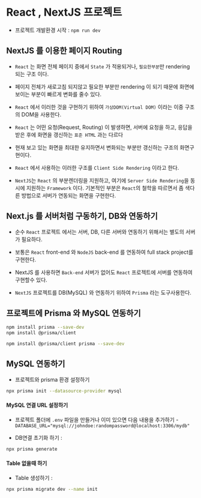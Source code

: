 # React , NextJS 프로젝트

- 프로젝트 개발환경 시작 : `npm run dev`

## NextJS 를 이용한 페이지 Routing

- `React` 는 화면 전체 페이지 중에서 `State` 가 적용되거나, `필요한부분`만 rendering 되는 구조 이다.
- 페이지 전체가 새로고침 되지않고 필요한 부분만 rendering 이 되기 때문에 화면에 보이는 부분이 빠르게 변화를 줄수 있다.
- `React` 에서 이러한 것을 구현하기 위하여 `가상DOM(Virtual DOM)` 이라는 이중 구조의 DOM을 사용한다.
- `React` 는 어떤 요청(Request, Routing) 이 발생하면, 서버에 요청을 하고, 응답을 받은 후에 화면을 갱신하는 `표준 HTML` 과는 다르다
- 현재 보고 있는 화면을 최대한 유지하면서 변화되는 부분만 갱신하는 구조의 화면구현이다.
- `React` 에서 사용하는 이러한 구조를 `Client Side Rendering` 이라고 한다.

- `NextJS`는 `React` 의 부분렌더링을 지원하고, 여기에 `Server Side Rendering`을 동시에 지원하는 `Framework` 이다. 기본적인 부분은 `React`의 철학을 따르면서 좀 색다른 방법으로 서버가 연동되는 화면을 구현한다.

## Next.js 를 서버처럼 구동하기, DB와 연동하기

- 순수 `React` 프로젝트 에서는 서버, DB, 다른 서버와 연동하기 위해서는 별도의 서버가 필요하다.
- 보통은 `React` front-end 와 `NodeJS` back-end 를 연동하여 full stack project를 구현한다.
- NextJS 를 사용하면 `Back-end` 서버가 없어도 `React` 프로젝트에 서버를 연동하여 구현할수 있다.

- `NextJS` 프로젝트를 DB(MySQL) 와 연동하기 위하여 `Prisma` 라는 도구사용한다.

## 프로젝트에 Prisma 와 MySQL 연동하기

```bash
npm install prisma --save-dev
npm install @prisma/client

npm install @prisma/client prisma --save-dev
```

## MySQL 연동하기

- 프로젝트와 prisma 환경 설정하기

```bash
npx prisma init --datasource-provider mysql

```

#### MySQL 연결 URL 설정하기

- 프로젝트 폴더에 `.env` 파일을 만들거나 이미 있으면 다음 내용을 추가하기 -`DATABASE_URL="mysql://johndoe:randompassword@localhost:3306/mydb"`

- DB연결 초기화 하기 :

```bash
npx prisma generate
```

#### Table 없을때 하기

- Table 생성하기 :

```bash
npx prisma migrate dev --name init
```
